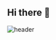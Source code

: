 ## Hi there 👋

<!--
**gowonisgood/gowonisgood** is a ✨ _special_ ✨ repository because its `README.md` (this file) appears on your GitHub profile.

Here are some ideas to get you started:

- 🔭 I’m currently working on ...
- 🌱 I’m currently learning ...
- 👯 I’m looking to collaborate on ...
- 🤔 I’m looking for help with ...
- 💬 Ask me about ...
- 📫 How to reach me: ...
- 😄 Pronouns: ...
- ⚡ Fun fact: ...
-->
![header](https://capsule-render.vercel.app/api?type=venom&color=0:EEFF00,100:a82da8&height=300&section=header&text=Gowon%20is%20good!&fontSize=90&fontColor=ffffff)


<!--![Top Langs](https://github-readme-stats.vercel.app/api/top-langs/?username=anuraghazra&layout=compact)-->
